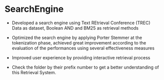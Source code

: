 # SearchEngine

* Developed a search engine using Text REtrieval Conference (TREC) Data as dataset, Boolean AND and BM25 as retrieval methods

*  Optimized the search engine by applying Porter Stemmer at the tokenization phase, achieved great improvement according to the evaluation of the performances using several effectiveness measures

* Improved user experience by providing interactive retrieval process

* Check the folder by their prefix number to get a better understanding of this Retrieval System. 